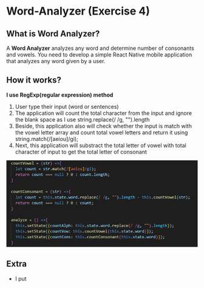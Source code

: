 # Word-Analyzer (Exercise 4)
## What is Word Analyzer?
A **Word Analyzer** analyzes any word and determine number of consonants and vowels.
You need to develop a simple React Native mobile application that analyzes any word
given by a user.
## How it works?
**I use RegExp(regular expression) method**
1. User type their input (word or sentences)
2. The application will count the total character from the input and ignore the blank space as I use 
string.replace(/ /g, "").length
4. Beside, this application also will check whether the input is match with the vowel letter array and count total vowel letters and return it using string.match(/[aeiou]/gi);
5. Next, this application will substract the total letter of vowel with total character of input to get the total letter of consonant

![Function](function.PNG)

## Extra
* I put

